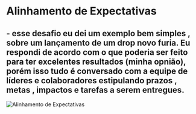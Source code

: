 # Alinhamento de Expectativas


## - esse desafio eu dei um exemplo bem simples , sobre um lançamento de um drop novo furia. Eu respondi de acordo com o que poderia ser feito para ter excelentes resultados (minha opnião), porém isso tudo é conversado com a equipe de líderes e colaboradores estipulando prazos , metas , impactos e tarefas a serem entregues.

<img src="https://i.imgur.com/mENyZWs.png" alt="Alinhamento de Expectativas">
